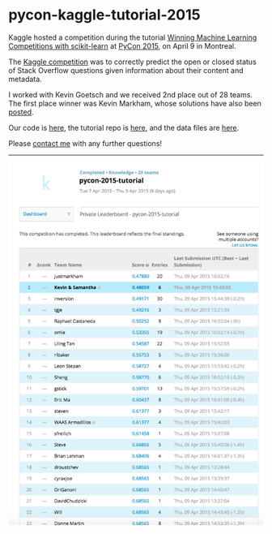 # pycon-kaggle-tutorial-2015

Kaggle hosted a competition during the tutorial [Winning Machine Learning Competitions with scikit-learn](https://us.pycon.org/2015/schedule/presentation/321/) at [PyCon 2015](https://us.pycon.org/2015/), on April 9 in Montreal.

The [Kaggle competition](https://inclass.kaggle.com/c/pycon-2015-tutorial) was to correctly predict the open or closed status of Stack Overflow questions given information about their content and metadata.

I worked with Kevin Goetsch and we received 2nd place out of 28 teams.  The first place winner was Kevin Markham, whose solutions have also been [posted](https://github.com/justmarkham/kaggle-pycon-2015).

Our code is [here](kaggle_stack_overflow.py), the tutorial repo is [here](https://github.com/dchudz/pycon2015-kaggle-tutorial), and the data files are [here](https://inclass.kaggle.com/c/pycon-2015-tutorial/data).

Please [contact me](http://twitter.com/sjwhitmore) with any further questions!

-----

![Leaderboard](kaggle_leaderboard.png)

